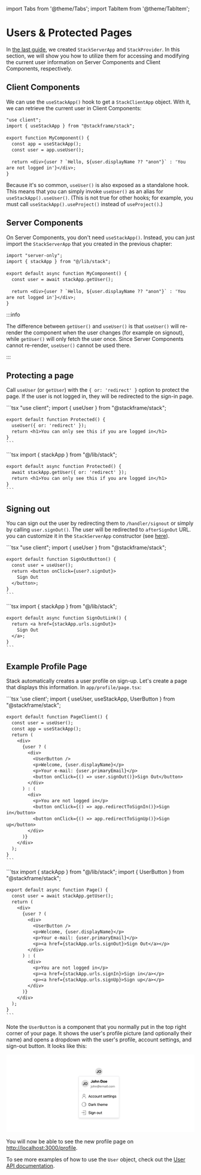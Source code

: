 ---
---

import Tabs from '@theme/Tabs';
import TabItem from '@theme/TabItem';


# Users & Protected Pages

In [the last guide](/docs/getting-started/setup), we created `StackServerApp` and `StackProvider`. In this section, we will show you how to utilize them for accessing and modifying the current user information on Server Components and Client Components, respectively.

## Client Components

We can use the `useStackApp()` hook to get a `StackClientApp` object. With it, we can retrieve the current user in Client Components:

```tsx
"use client";
import { useStackApp } from "@stackframe/stack";

export function MyComponent() {
  const app = useStackApp();
  const user = app.useUser();

  return <div>{user ? `Hello, ${user.displayName ?? "anon"}` : 'You are not logged in'}</div>;
}
```

Because it's so common, `useUser()` is also exposed as a standalone hook. This means that you can simply invoke `useUser()` as an alias for `useStackApp().useUser()`. (This is not true for other hooks; for example, you must call `useStackApp().useProject()` instead of `useProject()`.)

## Server Components

On Server Components, you don't need `useStackApp()`. Instead, you can just import the `StackServerApp` that you created in the previous chapter:

```tsx
import "server-only";
import { stackApp } from "@/lib/stack";

export default async function MyComponent() {
  const user = await stackApp.getUser();

  return <div>{user ? `Hello, ${user.displayName ?? "anon"}` : 'You are not logged in'}</div>;
}
```

:::info

The difference between `getUser()` and `useUser()` is that `useUser()` will re-render the component when the user changes (for example on signout), while `getUser()` will only fetch the user once. Since Server Components cannot re-render, `useUser()` cannot be used there. 

:::


## Protecting a page

Call `useUser` (or `getUser`) with the `{ or: 'redirect' }` option to protect the page. If the user is not logged in, they will be redirected to the sign-in page.

<Tabs>
  <TabItem value="client" label="Client Component" default>
    ```tsx
    "use client";
    import { useUser } from "@stackframe/stack";

    export default function Protected() {
      useUser({ or: 'redirect' });
      return <h1>You can only see this if you are logged in</h1>
    }
    ```
  </TabItem>

  <TabItem value="server" label="Server Component">
    ```tsx
    import { stackApp } from "@/lib/stack";

    export default async function Protected() {
      await stackApp.getUser({ or: 'redirect' });
      return <h1>You can only see this if you are logged in</h1>
    }
    ```
  </TabItem>
</Tabs>


## Signing out

You can sign out the user by redirecting them to `/handler/signout` or simply by calling `user.signOut()`. The user will be redirected to `afterSignOut` URL. you can customize it in the `StackServerApp` constructor (see [here](/docs/api-documentation/app)).


<Tabs>
  <TabItem value="client" label="user.signOut()" default>
    ```tsx
    "use client";
    import { useUser } from "@stackframe/stack";

    export default function SignOutButton() {
      const user = useUser();
      return <button onClick={user?.signOut}>
        Sign Out
      </button>;
    }
    ```
  </TabItem>

  <TabItem value="server" label="Redirect">
    ```tsx
    import { stackApp } from "@/lib/stack";

    export default async function SignOutLink() {
      return <a href={stackApp.urls.signOut}>
        Sign Out
      </a>;
    }
    ```
  </TabItem>
</Tabs>


## Example Profile Page

Stack automatically creates a user profile on sign-up. Let's create a page that displays this information. In `app/profile/page.tsx`:

<Tabs>
  <TabItem value="client" label="Client Component" default>
    ```tsx
    'use client';
    import { useUser, useStackApp, UserButton } from "@stackframe/stack";

    export default function PageClient() {
      const user = useUser();
      const app = useStackApp();
      return (
        <div>
          {user ? (
            <div>
              <UserButton />
              <p>Welcome, {user.displayName}</p>
              <p>Your e-mail: {user.primaryEmail}</p>
              <button onClick={() => user.signOut()}>Sign Out</button>
            </div>
          ) : (
            <div>
              <p>You are not logged in</p>
              <button onClick={() => app.redirectToSignIn()}>Sign in</button>
              <button onClick={() => app.redirectToSignUp()}>Sign up</button>
            </div>
          )}
        </div>
      );
    }
    ```
  </TabItem>

  <TabItem value="server" label="Server Component">
    ```tsx
    import { stackApp } from "@/lib/stack";
    import { UserButton } from "@stackframe/stack";

    export default async function Page() {
      const user = await stackApp.getUser();
      return (
        <div>
          {user ? (
            <div>
              <UserButton />
              <p>Welcome, {user.displayName}</p>
              <p>Your e-mail: {user.primaryEmail}</p>
              <p><a href={stackApp.urls.signOut}>Sign Out</a></p>
            </div>
          ) : (
            <div>
              <p>You are not logged in</p>
              <p><a href={stackApp.urls.signIn}>Sign in</a></p>
              <p><a href={stackApp.urls.signUp}>Sign up</a></p>
            </div>
          )}
        </div>
      );
    }
    ```
  </TabItem>
</Tabs>

Note the `UserButton` is a component that you normally put in the top right corner of your page. It shows the user's profile picture (and optionally their name) and opens a dropdown with the user's profile, account settings, and sign-out button. It looks like this:

![UserButton](../imgs/user-button.png)

You will now be able to see the new profile page on [http://localhost:3000/profile](http://localhost:3000/profile).

To see more examples of how to use the `User` object, check out the [User API documentation](/docs/api-documentation/user).
